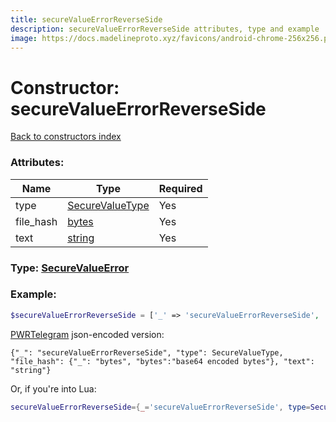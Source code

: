 ```yaml
---
title: secureValueErrorReverseSide
description: secureValueErrorReverseSide attributes, type and example
image: https://docs.madelineproto.xyz/favicons/android-chrome-256x256.png
---
```

# Constructor: secureValueErrorReverseSide  
[Back to constructors index](index.md)



### Attributes:

| Name     |    Type       | Required |
|----------|---------------|----------|
|type|[SecureValueType](../types/SecureValueType.md) | Yes|
|file\_hash|[bytes](../types/bytes.md) | Yes|
|text|[string](../types/string.md) | Yes|



### Type: [SecureValueError](../types/SecureValueError.md)


### Example:

```php
$secureValueErrorReverseSide = ['_' => 'secureValueErrorReverseSide', 'type' => SecureValueType, 'file_hash' => 'bytes', 'text' => 'string'];
```  

[PWRTelegram](https://pwrtelegram.xyz) json-encoded version:

```
{"_": "secureValueErrorReverseSide", "type": SecureValueType, "file_hash": {"_": "bytes", "bytes":"base64 encoded bytes"}, "text": "string"}
```


Or, if you're into Lua:

```lua
secureValueErrorReverseSide={_='secureValueErrorReverseSide', type=SecureValueType, file_hash='bytes', text='string'}

```


